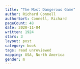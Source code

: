 ```yaml
---
title: "The Most Dangerous Game"
author: Richard Connell
authorSort: Connell, Richard
pageCount: 48
date: 2020-11-04
written: 1924
stars: 3
layout: post
category: book
tags: read unreviewed
mapping: USA, North America
gender: m
---
```


